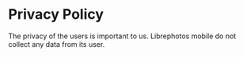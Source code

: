 # Privacy Policy
The privacy of the users is important to us. 
Librephotos mobile do not collect any data from its user.

